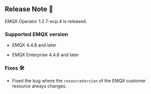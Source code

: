 ## Release Note 🍻

EMQX Operator 1.2.7-ecp.4 is released.

### Supported EMQX version

- EMQX 4.4.8 and later

- EMQX Enterprise 4.4.8 and later

### Fixes 🛠

- Fixed the bug where the `resourceVersion` of the EMQX customer resource always changes.
